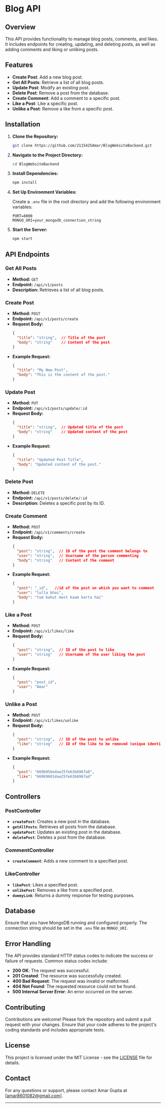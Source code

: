 # Blog API

## Overview

This API provides functionality to manage blog posts, comments, and likes. It includes endpoints for creating, updating, and deleting posts, as well as adding comments and liking or unliking posts.

## Features

- **Create Post**: Add a new blog post.
- **Get All Posts**: Retrieve a list of all blog posts.
- **Update Post**: Modify an existing post.
- **Delete Post**: Remove a post from the database.
- **Create Comment**: Add a comment to a specific post.
- **Like a Post**: Like a specific post.
- **Unlike a Post**: Remove a like from a specific post.

## Installation

1. **Clone the Repository:**

   ```bash
   git clone https://github.com/2115425Amar/BlogWebsiteBackend.git
   ```

2. **Navigate to the Project Directory:**

   ```bash
   cd BlogWebsiteBackend
   ```

3. **Install Dependencies:**

   ```bash
   npm install
   ```

4. **Set Up Environment Variables:**

   Create a `.env` file in the root directory and add the following environment variables:

   ```plaintext
   PORT=8000
   MONGO_URI=your_mongodb_connection_string
   ```

5. **Start the Server:**

   ```bash
   npm start
   ```

## API Endpoints

### Get All Posts

- **Method:** `GET`
- **Endpoint:** `/api/v1/posts`
- **Description:** Retrieves a list of all blog posts.

### Create Post

- **Method:** `POST`
- **Endpoint:** `/api/v1/posts/create`
- **Request Body:**
  ```json
  {
    "title": "string",  // Title of the post
    "body": "string"    // Content of the post
  }
  ```
- **Example Request:**
  ```json
  {
    "title": "My New Post",
    "body": "This is the content of the post."
  }
  ```

### Update Post

- **Method:** `PUT`
- **Endpoint:** `/api/v1/posts/update/:id`
- **Request Body:**
  ```json
  {
    "title": "string",  // Updated title of the post
    "body": "string"    // Updated content of the post
  }
  ```
- **Example Request:**
  ```json
  {
    "title": "Updated Post Title",
    "body": "Updated content of the post."
  }
  ```

### Delete Post

- **Method:** `DELETE`
- **Endpoint:** `/api/v1/posts/delete/:id`
- **Description:** Deletes a specific post by its ID.

### Create Comment

- **Method:** `POST`
- **Endpoint:** `/api/v1/comments/create`
- **Request Body:**
  ```json
  {
    "post": "string",  // ID of the post the comment belongs to
    "user": "string",  // Username of the person commenting
    "body": "string"   // Content of the comment
  }
  ```
- **Example Request:**
  ```json
  {
    "post": "_id",   //id of the post on which you want to comment
    "user": "lulla bhai",
    "body": "tum bahut mast kaam karta hai"
  }
  ```

### Like a Post

- **Method:** `POST`
- **Endpoint:** `/api/v1/likes/like`
- **Request Body:**
  ```json
  {
    "post": "string",  // ID of the post to like
    "user": "string"   // Username of the user liking the post
  }
  ```
- **Example Request:**
  ```json
  {
    "post": "post_id",
    "user": "Amar"
  }
  ```

### Unlike a Post

- **Method:** `POST`
- **Endpoint:** `/api/v1/likes/unlike`
- **Request Body:**
  ```json
  {
    "post": "string",  // ID of the post to unlike
    "like": "string"   // ID of the like to be removed (unique identifier for the like entry)
  }
  ```
- **Example Request:**
  ```json
  {
    "post": "669b956edae25fe63b6967a0",
    "like": "669b9601dae25fe63b6967ad"
  }
  ```

## Controllers

### PostController

- **`createPost`**: Creates a new post in the database.
- **`getAllPosts`**: Retrieves all posts from the database.
- **`updatePost`**: Updates an existing post in the database.
- **`deletePost`**: Deletes a post from the database.

### CommentController

- **`createComment`**: Adds a new comment to a specified post.

### LikeController

- **`likePost`**: Likes a specified post.
- **`unlikePost`**: Removes a like from a specified post.
- **`dummyLink`**: Returns a dummy response for testing purposes.

## Database

Ensure that you have MongoDB running and configured properly. The connection string should be set in the `.env` file as `MONGO_URI`.

## Error Handling

The API provides standard HTTP status codes to indicate the success or failure of requests. Common status codes include:

- **200 OK**: The request was successful.
- **201 Created**: The resource was successfully created.
- **400 Bad Request**: The request was invalid or malformed.
- **404 Not Found**: The requested resource could not be found.
- **500 Internal Server Error**: An error occurred on the server.

## Contributing

Contributions are welcome! Please fork the repository and submit a pull request with your changes. Ensure that your code adheres to the project's coding standards and includes appropriate tests.

## License

This project is licensed under the MIT License - see the [LICENSE](LICENSE) file for details.

## Contact

For any questions or support, please contact Amar Gupta at [amar8601082@gmail.com].

---
